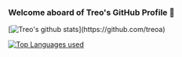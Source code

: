 ### Welcome aboard of Treo's GitHub Profile 👋

[![Treo's github stats](https://github-readme-stats.vercel.app/api?username=treoa&count_private=true&show_icons=true&theme=buefy&custom_title=Treo's+magics+on+GitHub")](https://github.com/treoa)

[![Top Languages used](https://github-readme-stats.vercel.app/api/top-langs/?username=treoa&layout=compact)](https://github.com/treoa)

<!--
- 🔭 I’m currently working on ...
- 🌱 I’m currently learning ...
- 👯 I’m looking to collaborate on ...
- 🤔 I’m looking for help with ...
- 💬 Ask me about ...
- 📫 How to reach me: ...
- 😄 Pronouns: ...
- ⚡ Fun fact: ...
-->
